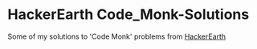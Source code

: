# HackerEarth Code_Monk-Solutions

Some of my solutions to 'Code Monk' problems from [HackerEarth](https://www.hackerearth.com/practice/codemonk/)
